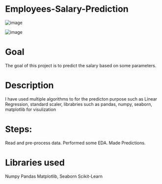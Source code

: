 # Employees-Salary-Prediction
![image](https://github.com/krantikumar2705/Employees-Salary-Prediction/assets/147247839/15e62ba3-0b10-4366-bb64-cbf1ae8f6dcc)


![image](https://github.com/krantikumar2705/Employees-Salary-Prediction/assets/147247839/eaec0d72-5e9f-469d-9a24-860220d38fd1)
# Goal
The goal of this project is to predict the salary based on some parameters.

# Description
I have used multiple algorithms to for the predicton purpose such as Linear Regression, standard scaler, librabries such as pandas, numpy,  seaborn, matplotlib for visulization
# Steps:
Read and pre-process data.
Performed some EDA.
Made Predictions.
# Libraries used
Numpy
Pandas
Matplotlib, Seaborn
Scikit-Learn
